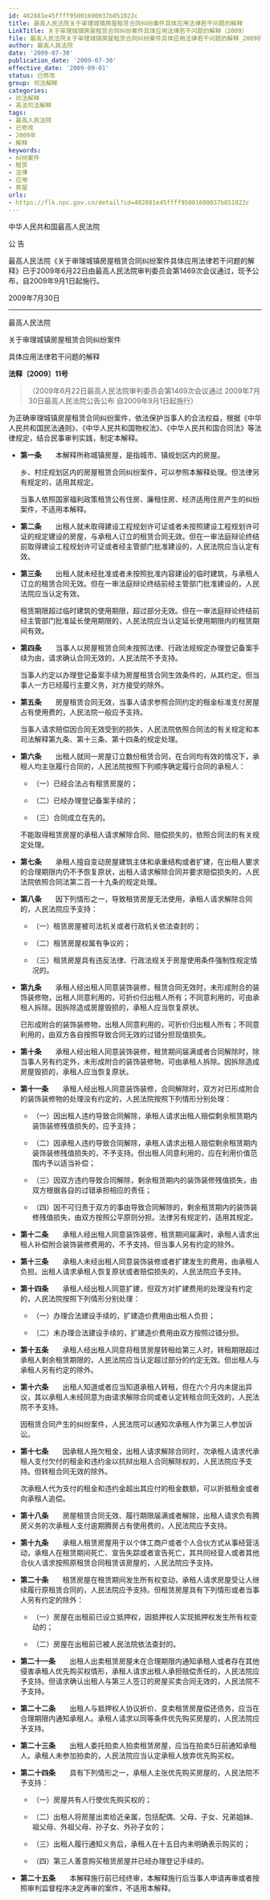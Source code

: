 ```yaml
---
id: 402881e45ffff95001600037b851022c
title: 最高人民法院关于审理城镇房屋租赁合同纠纷案件具体应用法律若干问题的解释
LinkTitle: 关于审理城镇房屋租赁合同纠纷案件具体应用法律若干问题的解释（2009）
file: 最高人民法院关于审理城镇房屋租赁合同纠纷案件具体应用法律若干问题的解释_20090730_402881e45ffff95001600037b851022c.docx
author: 最高人民法院
date: '2009-07-30'
publication_date: '2009-07-30'
effective_date: '2009-09-01'
status: 已修改
group: 司法解释
categories:
- 司法解释
- 高法司法解释
tags:
- 最高人民法院
- 已修改
- 2009年
- 解释
keywords:
- 纠纷案件
- 租赁
- 法律
- 应用
- 房屋
urls:
- https://flk.npc.gov.cn/detail?id=402881e45ffff95001600037b851022c
---
```


中华人民共和国最高人民法院

公 告

最高人民法院《关于审理城镇房屋租赁合同纠纷案件具体应用法律若干问题的解释》已于2009年6月22日由最高人民法院审判委员会第1469次会议通过，现予公布，自2009年9月1日起施行。

2009年7月30日

---

最高人民法院

关于审理城镇房屋租赁合同纠纷案件

具体应用法律若干问题的解释

**法释〔2009〕11号**

> （2009年6月22日最高人民法院审判委员会第1469次会议通过 2009年7月30日最高人民法院公告公布 自2009年9月1日起施行）

为正确审理城镇房屋租赁合同纠纷案件，依法保护当事人的合法权益，根据《中华人民共和国民法通则》、《中华人民共和国物权法》、《中华人民共和国合同法》等法律规定，结合民事审判实践，制定本解释。

- **第一条**　　本解释所称城镇房屋，是指城市、镇规划区内的房屋。

  乡、村庄规划区内的房屋租赁合同纠纷案件，可以参照本解释处理。但法律另有规定的，适用其规定。

  当事人依照国家福利政策租赁公有住房、廉租住房、经济适用住房产生的纠纷案件，不适用本解释。

- **第二条**　　出租人就未取得建设工程规划许可证或者未按照建设工程规划许可证的规定建设的房屋，与承租人订立的租赁合同无效。但在一审法庭辩论终结前取得建设工程规划许可证或者经主管部门批准建设的，人民法院应当认定有效。

- **第三条**　　出租人就未经批准或者未按照批准内容建设的临时建筑，与承租人订立的租赁合同无效。但在一审法庭辩论终结前经主管部门批准建设的，人民法院应当认定有效。

  租赁期限超过临时建筑的使用期限，超过部分无效。但在一审法庭辩论终结前经主管部门批准延长使用期限的，人民法院应当认定延长使用期限内的租赁期间有效。

- **第四条**　　当事人以房屋租赁合同未按照法律、行政法规规定办理登记备案手续为由，请求确认合同无效的，人民法院不予支持。

  当事人约定以办理登记备案手续为房屋租赁合同生效条件的，从其约定。但当事人一方已经履行主要义务，对方接受的除外。

- **第五条**　　房屋租赁合同无效，当事人请求参照合同约定的租金标准支付房屋占有使用费的，人民法院一般应予支持。

  当事人请求赔偿因合同无效受到的损失，人民法院依照合同法的有关规定和本司法解释第九条、第十三条、第十四条的规定处理。

- **第六条**　　出租人就同一房屋订立数份租赁合同，在合同均有效的情况下，承租人均主张履行合同的，人民法院按照下列顺序确定履行合同的承租人：

  - （一）已经合法占有租赁房屋的；

  - （二）已经办理登记备案手续的；

  - （三）合同成立在先的。

  不能取得租赁房屋的承租人请求解除合同、赔偿损失的，依照合同法的有关规定处理。

- **第七条**　　承租人擅自变动房屋建筑主体和承重结构或者扩建，在出租人要求的合理期限内仍不予恢复原状，出租人请求解除合同并要求赔偿损失的，人民法院依照合同法第二百一十九条的规定处理。

- **第八条**　　因下列情形之一，导致租赁房屋无法使用，承租人请求解除合同的，人民法院应予支持：

  - （一）租赁房屋被司法机关或者行政机关依法查封的；

  - （二）租赁房屋权属有争议的；

  - （三）租赁房屋具有违反法律、行政法规关于房屋使用条件强制性规定情况的。

- **第九条**　　承租人经出租人同意装饰装修，租赁合同无效时，未形成附合的装饰装修物，出租人同意利用的，可折价归出租人所有；不同意利用的，可由承租人拆除。因拆除造成房屋毁损的，承租人应当恢复原状。

  已形成附合的装饰装修物，出租人同意利用的，可折价归出租人所有；不同意利用的，由双方各自按照导致合同无效的过错分担现值损失。

- **第十条**　　承租人经出租人同意装饰装修，租赁期间届满或者合同解除时，除当事人另有约定外，未形成附合的装饰装修物，可由承租人拆除。因拆除造成房屋毁损的，承租人应当恢复原状。

- **第十一条**　　承租人经出租人同意装饰装修，合同解除时，双方对已形成附合的装饰装修物的处理没有约定的，人民法院按照下列情形分别处理：

  - （一）因出租人违约导致合同解除，承租人请求出租人赔偿剩余租赁期内装饰装修残值损失的，应予支持；

  - （二）因承租人违约导致合同解除，承租人请求出租人赔偿剩余租赁期内装饰装修残值损失的，不予支持。但出租人同意利用的，应在利用价值范围内予以适当补偿；

  - （三）因双方违约导致合同解除，剩余租赁期内的装饰装修残值损失，由双方根据各自的过错承担相应的责任；

  - （四）因不可归责于双方的事由导致合同解除的，剩余租赁期内的装饰装修残值损失，由双方按照公平原则分担。法律另有规定的，适用其规定。

- **第十二条**　　承租人经出租人同意装饰装修，租赁期间届满时，承租人请求出租人补偿附合装饰装修费用的，不予支持。但当事人另有约定的除外。

- **第十三条**　　承租人未经出租人同意装饰装修或者扩建发生的费用，由承租人负担。出租人请求承租人恢复原状或者赔偿损失的，人民法院应予支持。

- **第十四条**　　承租人经出租人同意扩建，但双方对扩建费用的处理没有约定的，人民法院按照下列情形分别处理：

  - （一）办理合法建设手续的，扩建造价费用由出租人负担；

  - （二）未办理合法建设手续的，扩建造价费用由双方按照过错分担。

- **第十五条**　　承租人经出租人同意将租赁房屋转租给第三人时，转租期限超过承租人剩余租赁期限的，人民法院应当认定超过部分的约定无效。但出租人与承租人另有约定的除外。

- **第十六条**　　出租人知道或者应当知道承租人转租，但在六个月内未提出异议，其以承租人未经同意为由请求解除合同或者认定转租合同无效的，人民法院不予支持。

  因租赁合同产生的纠纷案件，人民法院可以通知次承租人作为第三人参加诉讼。

- **第十七条**　　因承租人拖欠租金，出租人请求解除合同时，次承租人请求代承租人支付欠付的租金和违约金以抗辩出租人合同解除权的，人民法院应予支持。但转租合同无效的除外。

  次承租人代为支付的租金和违约金超出其应付的租金数额，可以折抵租金或者向承租人追偿。

- **第十八条**　　房屋租赁合同无效、履行期限届满或者解除，出租人请求负有腾房义务的次承租人支付逾期腾房占有使用费的，人民法院应予支持。

- **第十九条**　　承租人租赁房屋用于以个体工商户或者个人合伙方式从事经营活动，承租人在租赁期间死亡、宣告失踪或者宣告死亡，其共同经营人或者其他合伙人请求按照原租赁合同租赁该房屋的，人民法院应予支持。

- **第二十条**　　租赁房屋在租赁期间发生所有权变动，承租人请求房屋受让人继续履行原租赁合同的，人民法院应予支持。但租赁房屋具有下列情形或者当事人另有约定的除外：

  - （一）房屋在出租前已设立抵押权，因抵押权人实现抵押权发生所有权变动的；

  - （二）房屋在出租前已被人民法院依法查封的。

- **第二十一条**　　出租人出卖租赁房屋未在合理期限内通知承租人或者存在其他侵害承租人优先购买权情形，承租人请求出租人承担赔偿责任的，人民法院应予支持。但请求确认出租人与第三人签订的房屋买卖合同无效的，人民法院不予支持。

- **第二十二条**　　出租人与抵押权人协议折价、变卖租赁房屋偿还债务，应当在合理期限内通知承租人。承租人请求以同等条件优先购买房屋的，人民法院应予支持。

- **第二十三条**　　出租人委托拍卖人拍卖租赁房屋，应当在拍卖5日前通知承租人。承租人未参加拍卖的，人民法院应当认定承租人放弃优先购买权。

- **第二十四条**　　具有下列情形之一，承租人主张优先购买房屋的，人民法院不予支持：

  - （一）房屋共有人行使优先购买权的；

  - （二）出租人将房屋出卖给近亲属，包括配偶、父母、子女、兄弟姐妹、祖父母、外祖父母、孙子女、外孙子女的；

  - （三）出租人履行通知义务后，承租人在十五日内未明确表示购买的；

  - （四）第三人善意购买租赁房屋并已经办理登记手续的。

- **第二十五条**　　本解释施行前已经终审，本解释施行后当事人申请再审或者按照审判监督程序决定再审的案件，不适用本解释。
